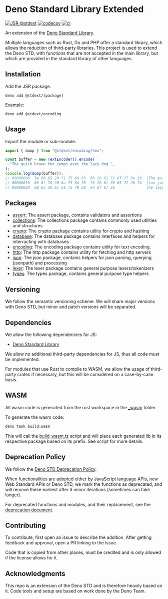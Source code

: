 # Deno Standard Library Extended

[![JSR @stdext](https://jsr.io/badges/@stdext)](https://jsr.io/@stdext)
[![codecov](https://codecov.io/gh/halvardssm/deno_stdext/graph/badge.svg?token=T1JEMGF8VW)](https://codecov.io/gh/halvardssm/deno_stdext)
[![ci](https://github.com/halvardssm/deno_stdext/actions/workflows/ci.yml/badge.svg)](https://github.com/halvardssm/deno_stdext/actions/workflows/ci.yml)

An extension of the
[Deno Standard Library](https://github.com/denoland/deno_std).

Multiple languages such as Rust, Go and PHP offer a standard library, which
allows the reduction of third-party libraries. This project is used to extend
the Deno STD, with functions that are not accepted in the main library, but
which are provided in the standard library of other languages.

## Installation

Add the JSR package.

```
deno add @stdext/[package]
```

Example:

```
deno add @stdext/encoding
```

## Usage

Import the module or sub-module.

```ts
import { dump } from "@stdext/encoding/hex";

const buffer = new TextEncoder().encode(
  "The quick brown fox jumps over the lazy dog.",
);
console.log(dump(buffer));
// 00000000  54 68 65 20 71 75 69 63  6b 20 62 72 6f 77 6e 20  |The quick brown |
// 00000010  66 6f 78 20 6a 75 6d 70  73 20 6f 76 65 72 20 74  |fox jumps over t|
// 00000020  68 65 20 6c 61 7a 79 20  64 6f 67 2e              |he lazy dog.|
```

## Packages

- [assert](https://jsr.io/@stdext/assert): The assert package, contains
  validators and assertions
- [collections](https://jsr.io/@stdext/collections): The collections package
  contains commonly used utilities and structures
- [crypto](https://jsr.io/@stdext/crypto): The crypto package contains utility
  for crypto and hashing
- [database](https://jsr.io/@stdext/database): The database package contains
  interfaces and helpers for interracting with databases
- [encoding](https://jsr.io/@stdext/encoding): The encoding package contains
  utility for text encoding.
- [http](https://jsr.io/@stdext/http): The http package contains utility for
  fetching and http servers
- [json](https://jsr.io/@stdext/json): The json package, contains helpers for
  json parsing, querying (jsonpath) and processing
- [lexer](https://jsr.io/@stdext/lexer): The lexer package contains general
  purpose lexers/tokenizers
- [types](https://jsr.io/@stdext/types): The types package, contains general
  purpose type helpers

## Versioning

We follow the semantic versioning scheme. We will share major versions with Deno
STD, but minor and patch versions will be separated.

## Dependencies

We allow the following dependencies for JS:

- [Deno Standard Library](https://github.com/denoland/deno_std)

We allow no additional third-party dependencies for JS, thus all code must be
implemented.

For modules that use Rust to compile to WASM, we allow the usage of third-party
crates if necessary, but this will be considered on a case-by-case basis.

## WASM

All wasm code is generated from the rust workspace in the [\_wasm](./_wasm)
folder.

To generate the wasm code:

```sh
deno task build:wasm
```

This will call the [build_wasm.ts](./_tools/build_wasm.ts) script and will place
each generated lib in its respective package based on its prefix. See script for
more details.

## Deprecation Policy

We follow the
[Deno STD Deprecation Policy](https://github.com/denoland/deno_std?tab=readme-ov-file#deprecation-policy).

When functionalities are adopted either by JavaScript language APIs, new Web
Standard APIs or Deno STD, we mark the functions as deprecated, and will remove
these earliest after 3 minor iterations (sometimes can take longer).

For deprecated functions and modules, and their replacement, see the
[deprecation document](./DEPRECATIONS.md).

## Contributing

To contribute, first open an issue to describe the addition. After getting
feedback and approval, open a PR linking to the issue.

Code that is copied from other places, must be credited and is only allowed if
the license allows for it.

## Acknowledgments

This repo is an extension of the Deno STD and is therefore heavily based on it.
Code tools and setup are based on work done by the Deno Team.
